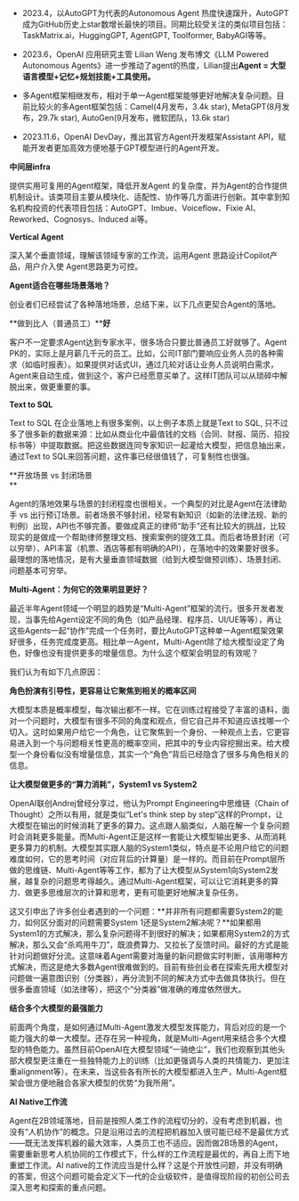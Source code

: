- 2023.4，以AutoGPT为代表的Autonomous Agent 热度快速蹿升，AutoGPT成为GitHub历史上star数增长最快的项目。同期比较受关注的类似项目包括：TaskMatrix.ai，HuggingGPT, AgentGPT, Toolformer, BabyAGI等等。
    
- 2023.6，OpenAI 应用研究主管 Lilian Weng 发布博文《LLM Powered Autonomous Agents》进一步推动了agent的热度，Lilian提出**Agent = 大型语言模型+记忆+规划技能+工具使用。**
    
- 多Agent框架相继发布，相对于单一Agent框架能够更好地解决复杂问题。目前比较火的多Agent框架包括：Camel(4月发布，3.4k star), MetaGPT(8月发布，29.7k star), AutoGen(9月发布，微软团队，13.6k star)
    
- 2023.11.6，OpenAI DevDay，推出其官方Agent开发框架Assistant API，赋能开发者更加高效方便地基于GPT模型进行的Agent开发。

**中间层infra**

提供实用可复用的Agent框架，降低开发Agent 的复杂度，并为Agent的合作提供机制设计。该类项目主要从模块化、适配性、协作等几方面进行创新。其中拿到知名机构投资的代表项目包括：AutoGPT、Imbue、Voiceflow、Fixie AI、Reworked、Cognosys、Induced ai等。

  

**Vertical Agent**

深入某个垂直领域，理解该领域专家的工作流，运用Agent 思路设计Copilot产品，用户介入使 Agent思路更为可控。


**Agent适合在哪些场景落地？**

创业者们已经尝试了各种落地场景，总结下来，以下几点更契合Agent的落地。

  

**做到比人（普通员工）****好**

客户不一定要求Agent达到专家水平，很多场合只要比普通员工好就够了。Agent PK的，实际上是月薪几千元的员工。比如，公司IT部门要响应业务人员的各种需求（如临时报表）。如果提供对话式UI，通过几轮对话让业务人员说明白需求，Agent来自动生成，做到这个，客户已经愿意买单了。这样IT团队可以从琐碎中解脱出来，做更重要的事。

  

**Text to SQL**

Text to SQL 在企业落地上有很多案例，以上例子本质上就是Text to SQL, 只不过多了很多新的数据来源：比如从商业化中最值钱的文档（合同、财报、简历、招投标书等）中提取数据。把这些数据连同专家知识一起灌给大模型，把信息抽出来，通过Text to SQL来回答问题，这件事已经很值钱了，可复制性也很强。


**开放场景 vs 封闭场景  
**

Agent的落地效果与场景的封闭程度也很相关。一个典型的对比是Agent在法律助手 vs 出行预订场景。前者场景不够封闭，经常有新知识（如新的法律法规、新的判例）出现，API也不够完善。要做成真正的律师“助手”还有比较大的挑战，比较现实的是做成一个帮助律师整理文档、搜索案例的提效工具。而后者场景封闭（可以穷举）、API丰富（机票、酒店等都有明确的API），在落地中的效果要好很多。最理想的落地情况，是有大量垂直领域数据（给到大模型做预训练）、场景封闭、问题基本可穷举。

**Multi-Agent：为何它的效果明显更好？**

  

最近半年Agent领域一个明显的趋势是“Multi-Agent”框架的流行。很多开发者发现，当事先给Agent设定不同的角色（如产品经理、程序员、UI/UE等等），再让这些Agents一起“协作”完成一个任务时，要比AutoGPT这种单一Agent框架效果好很多，任务完成度更高。相比单一Agent，Multi-Agent除了给大模型设定了角色，好像也没有提供更多的增量信息。为什么这个框架会明显的有效呢？

  

我们认为有如下几点原因：

****角色扮演有引导性，更容易让它聚焦到相关的概率区间****

大模型本质是概率模型，每次输出都不一样。它在训练过程接受了丰富的语料，面对一个问题时，大模型有很多不同的角度和观点，但它自己并不知道应该找哪一个切入。这时如果用户给它一个角色，让它聚焦到一个身份、一种观点上去，它更容易进入到一个与问题相关性更高的概率空间，把其中的专业内容挖掘出来。给大模型一个身份看似没有增量信息，其实一个“角色”背后已经隐含了很多与角色相关的信息。

  

****让大模型做更多的“算力消耗”，System1 vs System2****

OpenAI联创Andrej曾经分享过，他认为Prompt Engineering中思维链（Chain of Thought）之所以有用，就是类似“Let's think step by step“这样的Prompt，让大模型在输出的时候消耗了更多的算力。这点跟人脑类似，人脑在解一个复杂问题时会消耗更多能量。而Multi-Agent正是这样一套能让大模型输出更多、从而消耗更多算力的机制。大模型其实跟人脑的System1类似，特点是不论用户给它的问题难度如何，它的思考时间（对应背后的计算量）是一样的。而目前在Prompt层所做的思维链、Multi-Agent等等工作，都为了让大模型从System1向System2发展，越复杂的问题思考得越久。通过Multi-Agent框架，可以让它消耗更多的算力、做更多思维层次的计算和思考，更有可能更好地解决复杂任务。

这又引申出了许多创业者遇到的一个问题：**并非所有问题都需要System2的能力，如何区分面对的问题需要System 1还是System2解决呢？**如果都用System1的方式解决，那么复杂问题得不到很好的解决；如果都用System2的方式解决，那么又会“杀鸡用牛刀”，既浪费算力、又拉长了反馈时间。最好的方式是能针对问题做好分流。这意味着Agent需要对海量的新问题做实时判断，该用哪种方式解决，而这是绝大多数Agent很难做到的。目前有些创业者在探索先用大模型对问题做一遍意图识别（分类器），再分流到不同的解决方式中去做具体执行。但在很多垂直领域（如法律等），把这个“分类器”做准确的难度依然很大。

****结合多个大模型的最强能力****

前面两个角度，是如何通过Multi-Agent激发大模型发挥能力，背后对应的是一个能力强大的单一大模型。还存在另一种视角，就是Multi-Agent用来结合多个大模型的特色能力。虽然目前OpenAI在大模型领域“一骑绝尘”，我们也观察到其他头部大模型更注重在一些独特能力上的训练（比如更强调与人类的共情能力、更加注重alignment等）。在未来，当这些各有所长的大模型都进入生产，Multi-Agent框架会很方便地融合各家大模型的优势“为我所用”。


**AI Native工作流**

Agent在2B领域落地，目前是按照人类工作的流程切分的，没有考虑到机器，也没有“人机协作”的概念。只是沿用过去的流程把机器加入很可能已经不是最优方式——既无法发挥机器的最大效率，人类员工也不适应。因而做2B场景的Agent，需要重新思考人机协同的工作模式下，什么样的工作流程是最优的，再自上而下地重塑工作流。AI native的工作流应当是什么样？这是个开放性问题，并没有明确的答案，但这个问题可能会定义下一代的企业级软件，是值得现阶段的初创公司去深入思考和探索的重点问题。